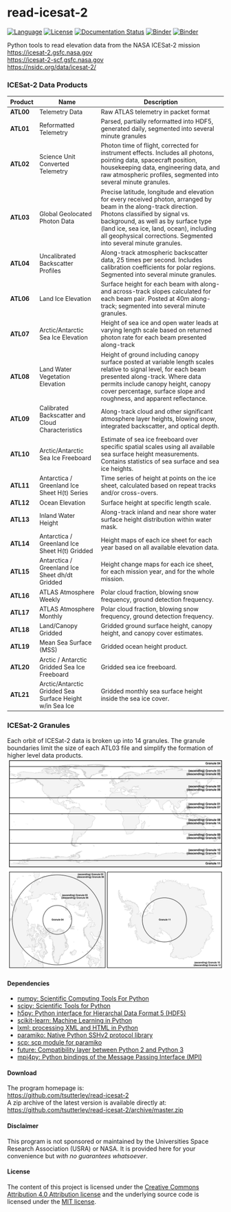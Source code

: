 read-icesat-2
=============

[![Language](https://img.shields.io/badge/python-v3.7-green.svg)](https://www.python.org/)
[![License](https://img.shields.io/badge/license-MIT-green.svg)](https://github.com/tsutterley/read-ICESat-2/blob/master/LICENSE)
[![Documentation Status](https://readthedocs.org/projects/read-icesat-2/badge/?version=latest)](https://read-icesat-2.readthedocs.io/en/latest/?badge=latest)
[![Binder](https://mybinder.org/badge_logo.svg)](https://mybinder.org/v2/gh/tsutterley/read-ICESat-2/master)
[![Binder](https://binder.pangeo.io/badge.svg)](https://binder.pangeo.io/v2/gh/tsutterley/read-ICESat-2/master)

Python tools to read elevation data from the NASA ICESat-2 mission  
https://icesat-2.gsfc.nasa.gov  
https://icesat-2-scf.gsfc.nasa.gov  
https://nsidc.org/data/icesat-2/  

### ICESat-2 Data Products

| Product | Name | Description |  
| ------- | ---- | ----------- |    
| **ATL00** | Telemetry Data | Raw ATLAS telemetry in packet format|   
| **ATL01** | Reformatted Telemetry | Parsed, partially reformatted into HDF5, generated daily, segmented into several minute granules|   
| **ATL02** | Science Unit Converted Telemetry | Photon time of flight, corrected for instrument effects. Includes all photons, pointing data, spacecraft position, housekeeping data, engineering data, and raw atmospheric profiles, segmented into several minute granules.|   
| **ATL03** | Global Geolocated Photon Data | Precise latitude, longitude and elevation for every received photon, arranged by beam in the along-track direction. Photons classified by signal vs. background, as well as by surface type (land ice, sea ice, land, ocean), including all geophysical corrections. Segmented into several minute granules.|   
| **ATL04** | Uncalibrated Backscatter Profiles | Along-track atmospheric backscatter data, 25 times per second. Includes calibration coefficients for polar regions. Segmented into several minute granules.|   
| **ATL06** | Land Ice Elevation | Surface height for each beam with along- and across-track slopes calculated for each beam pair. Posted at 40m along-track; segmented into several minute granules.|   
| **ATL07** | Arctic/Antarctic Sea Ice Elevation | Height of sea ice and open water leads at varying length scale based on returned photon rate for each beam presented along-track|   
| **ATL08** | Land Water Vegetation Elevation | Height of ground including canopy surface posted at variable length scales relative to signal level, for each beam presented along-track. Where data permits include canopy height, canopy cover percentage, surface slope and roughness, and apparent reflectance.|   
| **ATL09** | Calibrated Backscatter and Cloud Characteristics  | Along-track cloud and other significant atmosphere layer heights, blowing snow, integrated backscatter, and optical depth.|   
| **ATL10** | Arctic/Antarctic Sea Ice Freeboard | Estimate of sea ice freeboard over specific spatial scales using all available sea surface height measurements. Contains statistics of sea surface and sea ice heights.|   
| **ATL11** | Antarctica / Greenland Ice Sheet H(t) Series | Time series of height at points on the ice sheet, calculated based on repeat tracks and/or cross-overs.|   
| **ATL12** | Ocean Elevation | Surface height at specific length scale.|   
| **ATL13** | Inland Water Height | Along-track inland and near shore water surface height distribution within water mask.|   
| **ATL14** | Antarctica / Greenland Ice Sheet H(t) Gridded | Height maps of each ice sheet for each year based on all available elevation data.|   
| **ATL15** | Antarctica / Greenland Ice Sheet dh/dt Gridded | Height change maps for each ice sheet, for each mission year, and for the whole mission.|   
| **ATL16** | ATLAS Atmosphere Weekly | Polar cloud fraction, blowing snow frequency, ground detection frequency.|   
| **ATL17** | ATLAS Atmosphere Monthly | Polar cloud fraction, blowing snow frequency, ground detection frequency.|   
| **ATL18** | Land/Canopy Gridded | Gridded ground surface height, canopy height, and canopy cover estimates.|   
| **ATL19** | Mean Sea Surface (MSS) | Gridded ocean height product.|     
| **ATL20** | Arctic / Antarctic Gridded Sea Ice Freeboard | Gridded sea ice freeboard.|     
| **ATL21** | Arctic/Antarctic Gridded Sea Surface Height w/in Sea Ice | Gridded monthly sea surface height inside the sea ice cover.|     

### ICESat-2 Granules
Each orbit of ICESat-2 data is broken up into 14 granules.  The granule boundaries limit the size of each ATL03 file and simplify the formation of higher level data products.  
![ICESat-2-global-granules](./data/ICESat-2_granules_global.png)  
![ICESat-2-polar-granules](./data/ICESat-2_granules_polar.png)  

#### Dependencies
 - [numpy: Scientific Computing Tools For Python](https://numpy.org)  
 - [scipy: Scientific Tools for Python](https://docs.scipy.org/doc/)  
 - [h5py: Python interface for Hierarchal Data Format 5 (HDF5)](http://h5py.org)  
 - [scikit-learn: Machine Learning in Python](https://scikit-learn.org/stable/index.html)  
 - [lxml: processing XML and HTML in Python](https://pypi.python.org/pypi/lxml)  
 - [paramiko: Native Python SSHv2 protocol library](http://www.paramiko.org/)  
 - [scp: scp module for paramiko](https://github.com/jbardin/scp.py)  
 - [future: Compatibility layer between Python 2 and Python 3](http://python-future.org/)  
 - [mpi4py: Python bindings of the Message Passing Interface (MPI)](https://mpi4py.readthedocs.io/en/stable/)  

#### Download
The program homepage is:   
https://github.com/tsutterley/read-icesat-2   
A zip archive of the latest version is available directly at:    
https://github.com/tsutterley/read-icesat-2/archive/master.zip  

#### Disclaimer  
This program is not sponsored or maintained by the Universities Space Research Association (USRA) or NASA.  It is provided here for your convenience but _with no guarantees whatsoever_.  

#### License
The content of this project is licensed under the [Creative Commons Attribution 4.0 Attribution license](https://creativecommons.org/licenses/by/4.0/) and the underlying source code is licensed under the [MIT license](LICENSE).  
